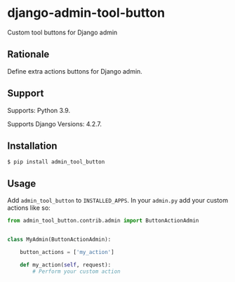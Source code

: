 # django-admin-tool-button

Custom tool buttons for Django admin

## Rationale

Define extra actions buttons for Django admin.

## Support

Supports: Python 3.9.

Supports Django Versions: 4.2.7.

## Installation

```shell
$ pip install admin_tool_button
```

## Usage

Add `admin_tool_button` to `INSTALLED_APPS`. In your `admin.py` add your custom actions like so:

```python
from admin_tool_button.contrib.admin import ButtonActionAdmin


class MyAdmin(ButtonActionAdmin):

    button_actions = ['my_action']

    def my_action(self, request):
        # Perform your custom action
```